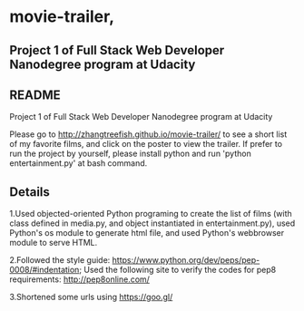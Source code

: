 # movie-trailer,
Project 1 of Full Stack Web Developer Nanodegree program at Udacity
------------------------------------------------------------------

README
------

Project 1 of Full Stack Web Developer Nanodegree program at Udacity

Please go to http://zhangtreefish.github.io/movie-trailer/ to see a short list
 of my favorite films, and click on the poster to view the trailer. If prefer
 to run the project by yourself, please install python and run 'python
 entertainment.py' at bash command.

Details
------

1.Used objected-oriented Python programing to create the list of films (with
class defined in media.py, and object instantiated in entertainment.py), used
 Python's os module to generate html file, and used Python's webbrowser module
 to serve HTML.

2.Followed the style guide:
    https://www.python.org/dev/peps/pep-0008/#indentation;
Used the following site to verify the codes for pep8 requirements:
    http://pep8online.com/

3.Shortened some urls using https://goo.gl/